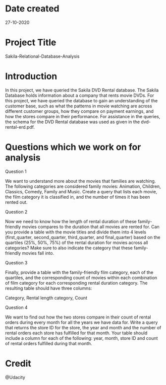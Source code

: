 # Date created
 27-10-2020

# Project Title

 Sakila-Relational-Database-Analysis
 
# Introduction

In this project, we have queried the Sakila DVD Rental database. The Sakila Database holds information about a company that rents movie DVDs.
For this project, we have queried the database to gain an understanding of the customer base, such as what the patterns in movie watching are across different customer groups, how they compare on payment earnings, and how the stores compare in their performance.
For assistance in the queries, the schema for the DVD Rental database was used as given in the dvd-rental-erd.pdf.

# Questions which we work on for analysis
Question 1

We want to understand more about the movies that families are watching. The following categories are considered family movies: Animation, Children, Classics, Comedy, Family and Music.
Create a query that lists each movie, the film category it is classified in, and the number of times it has been rented out.

Question 2

Now we need to know how the length of rental duration of these family-friendly movies compares to the duration that all movies are rented for. 
Can you provide a table with the movie titles and divide them into 4 levels (first_quarter, second_quarter, third_quarter, and final_quarter) based on the quartiles (25%, 50%, 75%) of the rental duration for movies across all categories? Make sure to also indicate the category that these family-friendly movies fall into.

Question 3

Finally, provide a table with the family-friendly film category, each of the quartiles, and the corresponding count of movies within each combination of film category for each corresponding rental duration category. 
The resulting table should have three columns:

Category,
Rental length category,
Count

Question 4

We want to find out how the two stores compare in their count of rental orders during every month for all the years we have data for.
Write a query that returns the store ID for the store, the year and month and the number of rental orders each store has fulfilled for that month. 
Your table should include a column for each of the following: year, month, store ID and count of rental orders fulfilled during that month.

# Credit
@Udacity 
